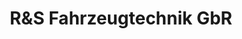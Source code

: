 ---
title: "R&S Fahrzeugtechnik GbR"
url: /berlin/runds-fahrzeugtechnik-gbr/
shop: Autowerkstatt
---